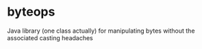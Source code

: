 byteops
=======

Java library (one class actually) for manipulating bytes without the associated casting headaches
